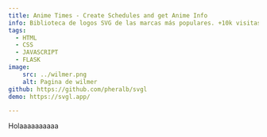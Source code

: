 ```yaml
---
title: Anime Times - Create Schedules and get Anime Info
info: Biblioteca de logos SVG de las marcas más populares. +10k visitas al mes. +2K svgs descargados. Creado desde cero con Next.js, React y Tailwind CSS.
tags:
  - HTML
  - CSS
  - JAVASCRIPT
  - FLASK
image:  
    src: ../wilmer.png
    alt: Pagina de wilmer
github: https://github.com/pheralb/svgl
demo: https://svgl.app/

---
```






Holaaaaaaaaaa